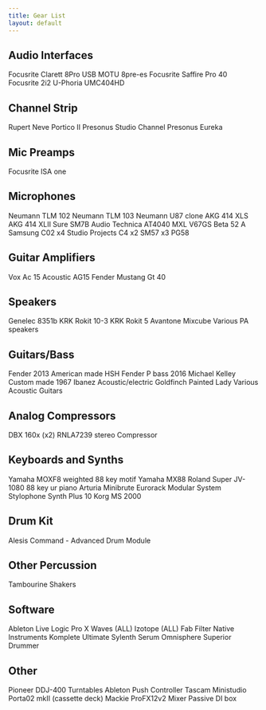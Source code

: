 ```yaml
---
title: Gear List
layout: default
---
```


## Audio Interfaces
Focusrite Clarett 8Pro USB
MOTU 8pre-es
Focusrite Saffire Pro 40
Focusrite 2i2
U-Phoria UMC404HD

## Channel Strip
Rupert Neve Portico II
Presonus Studio Channel
Presonus Eureka 

## Mic Preamps
Focusrite ISA one 

## Microphones
Neumann TLM 102
Neumann TLM 103
Neumann U87 clone
AKG 414 XLS
AKG 414 XLII
Sure SM7B
Audio Technica  AT4040
MXL V67GS
Beta 52 A
Samsung C02 x4
Studio Projects C4 x2
SM57 x3
PG58 

## Guitar Amplifiers
Vox Ac 15
Acoustic AG15
Fender Mustang Gt 40 

## Speakers
Genelec 8351b
KRK Rokit 10-3
KRK Rokit 5
Avantone Mixcube
Various PA speakers 

## Guitars/Bass
Fender 2013 American made HSH 
Fender P bass 
2016 Michael Kelley Custom made 1967 
Ibanez Acoustic/electric
Goldfinch Painted Lady
Various Acoustic Guitars

## Analog Compressors
DBX 160x (x2)
RNLA7239 stereo Compressor

## Keyboards and Synths
Yamaha MOXF8 weighted 88 key motif
Yamaha MX88
Roland Super JV-1080
88 key ur piano 
Arturia Minibrute
Eurorack Modular System 
Stylophone
Synth Plus 10
Korg MS 2000

## Drum Kit
Alesis Command - Advanced Drum Module

## Other Percussion
Tambourine 
Shakers

## Software
Ableton Live
Logic Pro X
Waves (ALL)
Izotope (ALL)
Fab Filter
Native Instruments Komplete Ultimate
Sylenth
Serum
Omnisphere
Superior Drummer

## Other
Pioneer DDJ-400 Turntables
Ableton Push Controller
Tascam Ministudio Porta02 mkII (cassette deck)
Mackie ProFX12v2 Mixer
Passive DI box



